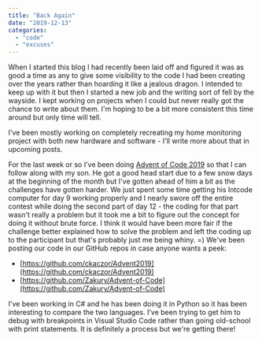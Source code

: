 ```yaml
---
title: "Back Again"
date: "2019-12-13"
categories: 
  - "code"
  - "excuses"
---
```


When I started this blog I had recently been laid off and figured it was as good a time as any to give some visibility to the code I had been creating over the years rather than hoarding it like a jealous dragon. I intended to keep up with it but then I started a new job and the writing sort of fell by the wayside. I kept working on projects when I could but never really got the chance to write about them. I'm hoping to be a bit more consistent this time around but only time will tell.

I've been mostly working on completely recreating my home monitoring project with both new hardware and software - I'll write more about that in upcoming posts.

For the last week or so I've been doing [Advent of Code 2019](https://adventofcode.com/) so that I can follow along with my son. He got a good head start due to a few snow days at the beginning of the month but I've gotten ahead of him a bit as the challenges have gotten harder. We just spent some time getting his Intcode computer for day 9 working properly and I nearly swore off the entire contest while doing the second part of day 12 - the coding for that part wasn't really a problem but it took me a bit to figure out the concept for doing it without brute force. I think it would have been more fair if the challenge better explained how to solve the problem and left the coding up to the participant but that's probably just me being whiny. =) We've been posting our code in our GitHub repos in case anyone wants a peek:

- [https://github.com/ckaczor/Advent2019](https://github.com/ckaczor/Advent2019)
- [https://github.com/Zakury/Advent-of-Code](https://github.com/Zakury/Advent-of-Code)

I've been working in C# and he has been doing it in Python so it has been interesting to compare the two languages. I've been trying to get him to debug with breakpoints in Visual Studio Code rather than going old-school with print statements. It is definitely a process but we're getting there!
